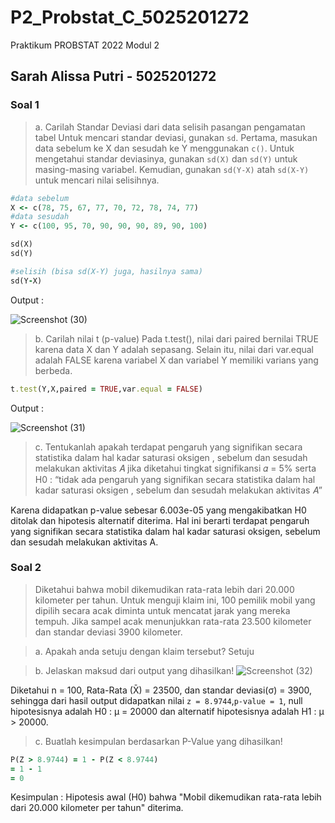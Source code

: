 # P2_Probstat_C_5025201272

Praktikum PROBSTAT 2022 Modul 2

## Sarah Alissa Putri - 5025201272

### Soal 1
> a. Carilah Standar Deviasi dari data selisih pasangan pengamatan tabel
Untuk mencari standar deviasi, gunakan `sd`. Pertama, masukan data sebelum ke X dan sesudah ke Y menggunakan `c()`. Untuk mengetahui standar deviasinya, gunakan `sd(X)` dan `sd(Y)` untuk masing-masing variabel. Kemudian, gunakan `sd(Y-X)` atah `sd(X-Y)` untuk mencari nilai selisihnya.
```ruby
#data sebelum
X <- c(78, 75, 67, 77, 70, 72, 78, 74, 77)
#data sesudah
Y <- c(100, 95, 70, 90, 90, 90, 89, 90, 100)

sd(X)
sd(Y)

#selisih (bisa sd(X-Y) juga, hasilnya sama)
sd(Y-X)
```

Output :

![Screenshot (30)](https://user-images.githubusercontent.com/81427127/170866673-9f49377b-a21f-4b11-8893-b06641431f29.png)

> b. Carilah nilai t (p-value)
Pada t.test(), nilai dari paired bernilai TRUE karena data X dan Y adalah sepasang. Selain itu, nilai dari var.equal adalah FALSE karena variabel X dan variabel Y memiliki varians yang berbeda.
```ruby
t.test(Y,X,paired = TRUE,var.equal = FALSE)
```
Output :

![Screenshot (31)](https://user-images.githubusercontent.com/81427127/170866924-add3342b-514d-47f9-a983-d4fec1671619.png)

> c. Tentukanlah apakah terdapat pengaruh yang signifikan secara statistika dalam hal kadar saturasi oksigen , sebelum dan sesudah melakukan aktivitas 𝐴 jika diketahui tingkat signifikansi 𝛼 = 5% serta H0 : “tidak ada pengaruh yang signifikan secara statistika dalam hal kadar saturasi oksigen , sebelum dan sesudah melakukan aktivitas 𝐴”

Karena didapatkan p-value sebesar 6.003e-05 yang mengakibatkan H0 ditolak dan hipotesis alternatif diterima. Hal ini berarti terdapat pengaruh yang signifikan secara statistika dalam hal kadar saturasi oksigen, sebelum dan sesudah melakukan aktivitas A.


### Soal 2
>Diketahui bahwa mobil dikemudikan rata-rata lebih dari 20.000 kilometer per tahun. Untuk menguji klaim ini, 100 pemilik mobil yang dipilih secara acak diminta untuk mencatat jarak yang mereka tempuh. Jika sampel acak menunjukkan rata-rata 23.500 kilometer dan standar deviasi 3900 kilometer.

> a. Apakah anda setuju dengan klaim tersebut?
Setuju

> b. Jelaskan maksud dari output yang dihasilkan!
![Screenshot (32)](https://user-images.githubusercontent.com/81427127/170868466-f2d40359-a9e8-4e97-959f-e0bf25bec0ad.png)

Diketahui n = 100, Rata-Rata (X̄) = 23500, dan standar deviasi(σ) = 3900, sehingga dari hasil output didapatkan nilai `z = 8.9744`,`p-value = 1`, null hipotesisnya adalah H0 : μ = 20000 dan alternatif hipotesisnya adalah H1 : μ > 20000.

> c. Buatlah kesimpulan berdasarkan P-Value yang dihasilkan!
```ruby
P(Z > 8.9744) = 1 - P(Z < 8.9744)
= 1 - 1
= 0
```
Kesimpulan : Hipotesis awal (H0) bahwa "Mobil dikemudikan rata-rata lebih dari 20.000 kilometer per tahun" diterima.
